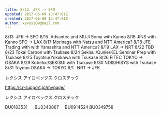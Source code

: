 ```yaml
---
title: 8/13  JFK -> SFO
updated: 2017-06-09 13:47:01Z
created: 2017-06-09 13:47:01Z
author: xyvyx10@gmail.com
---
```


8/13  JFK -> SFO
8/15  Advantec and MUJI Soma with Kanno
8/16 JINS with Kanno SFO -> LAX
8/17 Morinaga with Natsu and NTT America?
8/18 JFE Trading with with Yamashita and NTT America?
8/19 LAX -> NRT
8/22 TBD
8/23 Tokai Carbon with Tsukase
8/24 Sekisui/Qunie/KEL Seminar Prep with Tsukase
8/25 Toyotsu/Yokokawa with Tsukase
8/26 FITEC TOKYO -> OSAKA
8/29 Kobelco/SEKISUI with Tsukase
8/30 NDIS/HISYS with Tsukase
8/31 Toyobo OSAKA -> TOKYO
9/1   NRT -> JFK

レクシス
アイロベックス
クロステック

https://cr-support.jp/mypage/

レクシス アイロベックス クロステック

BU0183531
     BU0340867     BU0914524
BU0349758